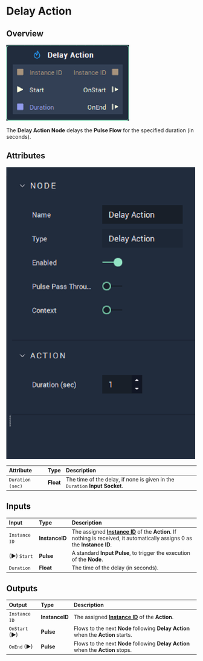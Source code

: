 # Delay Action

## Overview

![The Delay Action Node.](../../.gitbook/assets/node-delay-action-node.png)

The **Delay Action Node** delays the **Pulse Flow** for the specified duration \(in seconds\). 



## Attributes

![The Delay Action Node Attributes.](../../.gitbook/assets/node-delay-action-attr.png)

| Attribute | Type | Description |
| :--- | :--- | :--- |
| `Duration (sec)` | **Float** | The time of the delay, if none is given in the `Duration` **Input Socket**. |


## Inputs

| Input | Type | Description |
| :--- | :--- | :--- |
| `Instance ID` | **InstanceID** | The assigned [**Instance ID**](README.md#instance-id) of the **Action**. If nothing is received, it automatically assigns 0 as the **Instance ID**.  |
| \(►\) `Start` | **Pulse** | A standard **Input Pulse**, to trigger the execution of the **Node**. |
| `Duration` | **Float** | The time of the delay \(in seconds\). |

## Outputs

| Output | Type | Description |
| :--- | :--- | :--- |
| `Instance ID` | **InstanceID** | The assigned [**Instance ID**](README.md#instance-id) of the **Action**. |
| `OnStart` \(►\) | **Pulse** | Flows to the next **Node** following **Delay Action** when the **Action** starts. |
| `OnEnd` \(►\) | **Pulse** | Flows to the next **Node** following **Delay Action** when the **Action** stops. |

